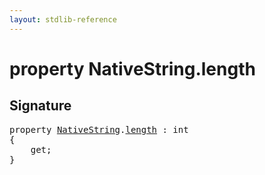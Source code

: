 ```yaml
---
layout: stdlib-reference
---
```


# property NativeString\.length

## Signature

<pre>
<span class='code_keyword'>property</span> <a href="../types/nativestring-06/index" class="code_type">NativeString</a>.<a href="length">length</a> : <span class="code_keyword">int</span>
{
    get;
}
</pre>

